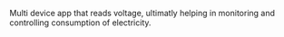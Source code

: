 Multi device app that reads voltage, ultimatly helping in monitoring and controlling consumption of electricity. 
